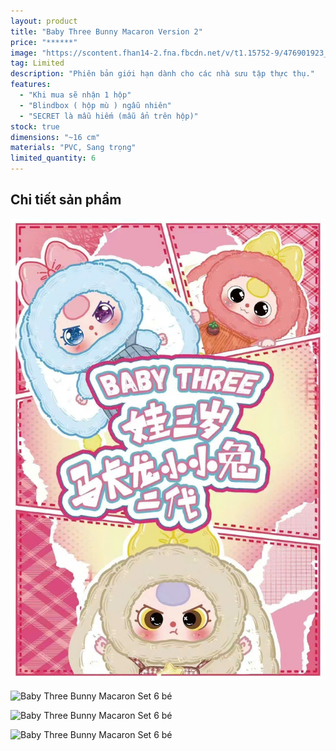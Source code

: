 ```yaml
---
layout: product
title: "Baby Three Bunny Macaron Version 2"
price: "******"
image: "https://scontent.fhan14-2.fna.fbcdn.net/v/t1.15752-9/476901923_1294596431793160_8241072369300129318_n.jpg?_nc_cat=108&ccb=1-7&_nc_sid=9f807c&_nc_ohc=Rj_1FbNZy_8Q7kNvgFWlDaJ&_nc_oc=Adgm02_zsa1zQUaoS14i2I8p_3362k5BKDZjRev66JPZDZ3Ii7F5Z7NlxScQmC7Yv68&_nc_zt=23&_nc_ht=scontent.fhan14-2.fna&oh=03_Q7cD1gEbLUG0F47sYuUCJZ54o5oP38dexR26MoMu1qya-iS35A&oe=67DBBE0C"
tag: Limited
description: "Phiên bản giới hạn dành cho các nhà sưu tập thực thụ."
features:
  - "Khi mua sẽ nhận 1 hộp"
  - "Blindbox ( hộp mù ) ngẫu nhiên"
  - "SECRET là mẫu hiếm (mẫu ẩn trên hộp)"
stock: true
dimensions: "~16 cm"
materials: "PVC, Sang trọng"
limited_quantity: 6
---
```


## Chi tiết sản phẩm

![Baby Three Bunny Macaron Set 6 bé](/assets/images/mcr-v2.jpg)

![Baby Three Bunny Macaron Set 6 bé](https://scontent.fhan14-2.fna.fbcdn.net/v/t1.15752-9/477079997_3550071051959575_3408019442969927979_n.jpg?_nc_cat=100&ccb=1-7&_nc_sid=9f807c&_nc_ohc=sGqjrCUKn4gQ7kNvgFoXrIV&_nc_oc=AdhpsdEfJ80b7rPoLhE8pgTcdt_66wAF3c_fApR-qH-tnCeC_TdFrbtUgdnbjFfJdSg&_nc_zt=23&_nc_ht=scontent.fhan14-2.fna&oh=03_Q7cD1gHDY7kQ3Lnix82a91EhA8rPWDPTmbn3FY7Z9MQm9sCuVQ&oe=67DBB772)

![Baby Three Bunny Macaron Set 6 bé](https://scontent.fhan14-4.fna.fbcdn.net/v/t1.15752-9/476595700_2430327170645035_8541005007033304621_n.jpg?_nc_cat=102&ccb=1-7&_nc_sid=9f807c&_nc_ohc=wfne_NJu_SsQ7kNvgEmr7v9&_nc_oc=Adg9UppeNwNcCB9mzt7rQgoWuoqZ0-_FUQ-PHwMUVp-LvoeRiLtyWKkYhL9AFslvrGQ&_nc_zt=23&_nc_ht=scontent.fhan14-4.fna&oh=03_Q7cD1gFnNes55hTo9k5DeVMgAf-afA7F-KQ4aGOcontpTsabQg&oe=67DB9807)

![Baby Three Bunny Macaron Set 6 bé](https://scontent.fhan14-5.fna.fbcdn.net/v/t1.15752-9/475028599_1843084279844644_5264682386252880963_n.jpg?_nc_cat=109&ccb=1-7&_nc_sid=9f807c&_nc_ohc=G5uZ2TyBR7UQ7kNvgH5GqhN&_nc_oc=Adhd25Bt8uKbBHrVET0lRWGcRyRkeOsRFpQSPklRIlxn-vSvVePF7SLHd4XnSxN0C3I&_nc_zt=23&_nc_ht=scontent.fhan14-5.fna&oh=03_Q7cD1gExvt-Qdf_nhyK-_x5-gTO070oIioIbNxRuAWm7hVzE-g&oe=67DBB721)
